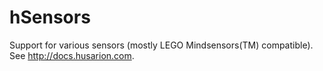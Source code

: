 # hSensors

Support for various sensors (mostly LEGO Mindsensors(TM) compatible). See http://docs.husarion.com.
